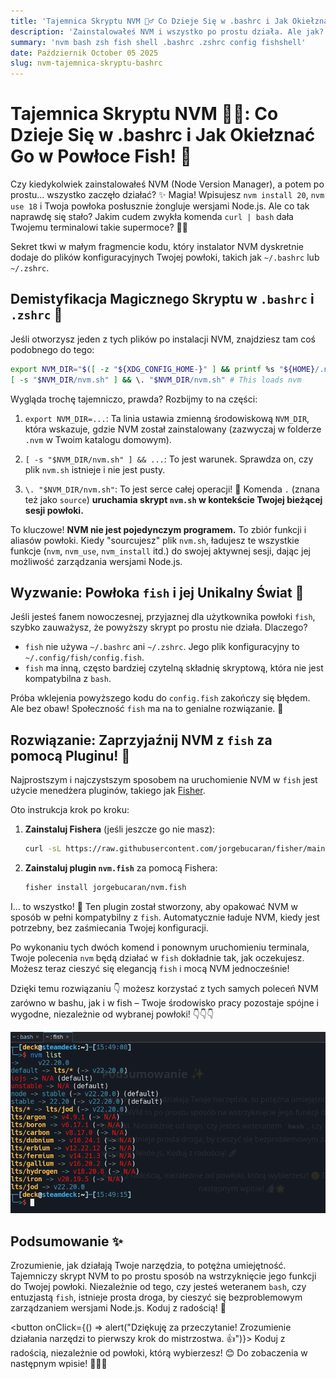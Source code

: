 ```yaml
---
title: 'Tajemnica Skryptu NVM 🕵️‍♂️ Co Dzieje Się w .bashrc i Jak Okiełznać Go w Powłoce Fish 🐠'
description: 'Zainstalowałeś NVM i wszystko po prostu działa. Ale jak? Odkryj, co NVM dodaje do Twojego .bashrc/.zshrc i naucz się, jak przenieść tę magię do nowoczesnej powłoki Fish'
summary: 'nvm bash zsh fish shell .bashrc .zshrc config fishshell'
date: Październik October 05 2025
slug: nvm-tajemnica-skryptu-bashrc
---
```


# Tajemnica Skryptu NVM 🕵️‍♂️: Co Dzieje Się w .bashrc i Jak Okiełznać Go w Powłoce Fish! 🐠

Czy kiedykolwiek zainstalowałeś NVM (Node Version Manager), a potem po prostu... wszystko zaczęło działać? ✨ Magia! Wpisujesz `nvm install 20`, `nvm use 18` i Twoja powłoka posłusznie żongluje wersjami Node.js. Ale co tak naprawdę się stało? Jakim cudem zwykła komenda `curl | bash` dała Twojemu terminalowi takie supermoce? 🦸‍♀️

Sekret tkwi w małym fragmencie kodu, który instalator NVM dyskretnie dodaje do plików konfiguracyjnych Twojej powłoki, takich jak `~/.bashrc` lub `~/.zshrc`.

## Demistyfikacja Magicznego Skryptu w `.bashrc` i `.zshrc` 🌟

Jeśli otworzysz jeden z tych plików po instalacji NVM, znajdziesz tam coś podobnego do tego:

```bash
export NVM_DIR="$([ -z "${XDG_CONFIG_HOME-}" ] && printf %s "${HOME}/.nvm" || printf %s "${XDG_CONFIG_HOME}/nvm")"
[ -s "$NVM_DIR/nvm.sh" ] && \. "$NVM_DIR/nvm.sh" # This loads nvm
```

Wygląda trochę tajemniczo, prawda? Rozbijmy to na części:

1.  `export NVM_DIR=...`: Ta linia ustawia zmienną środowiskową `NVM_DIR`, która wskazuje, gdzie NVM został zainstalowany (zazwyczaj w folderze `.nvm` w Twoim katalogu domowym).

2.  `[ -s "$NVM_DIR/nvm.sh" ] && ...`: To jest warunek. Sprawdza on, czy plik `nvm.sh` istnieje i nie jest pusty.

3.  `\. "$NVM_DIR/nvm.sh"`: To jest serce całej operacji! 💖 Komenda `.` (znana też jako `source`) **uruchamia skrypt `nvm.sh` w kontekście Twojej bieżącej sesji powłoki.**

To kluczowe! **NVM nie jest pojedynczym programem.** To zbiór funkcji i aliasów powłoki. Kiedy "sourcujesz" plik `nvm.sh`, ładujesz te wszystkie funkcje (`nvm`, `nvm_use`, `nvm_install` itd.) do swojej aktywnej sesji, dając jej możliwość zarządzania wersjami Node.js.

## Wyzwanie: Powłoka `fish` i jej Unikalny Świat 🐠

Jeśli jesteś fanem nowoczesnej, przyjaznej dla użytkownika powłoki `fish`, szybko zauważysz, że powyższy skrypt po prostu nie działa. Dlaczego?

*   `fish` nie używa `~/.bashrc` ani `~/.zshrc`. Jego plik konfiguracyjny to `~/.config/fish/config.fish`.
*   `fish` ma inną, często bardziej czytelną składnię skryptową, która nie jest kompatybilna z `bash`.

Próba wklejenia powyższego kodu do `config.fish` zakończy się błędem. Ale bez obaw! Społeczność `fish` ma na to genialne rozwiązanie. 🌟

## Rozwiązanie: Zaprzyjaźnij NVM z `fish` za pomocą Pluginu! 🤝

Najprostszym i najczystszym sposobem na uruchomienie NVM w `fish` jest użycie menedżera pluginów, takiego jak [Fisher](https://github.com/jorgebucaran/fisher).

Oto instrukcja krok po kroku:

1.  **Zainstaluj Fishera** (jeśli jeszcze go nie masz):
    ```bash
    curl -sL https://raw.githubusercontent.com/jorgebucaran/fisher/main/functions/fisher.fish | source && fisher install jorgebucaran/fisher
    ```

2.  **Zainstaluj plugin `nvm.fish`** za pomocą Fishera:
    ```bash
    fisher install jorgebucaran/nvm.fish
    ```

I... to wszystko! 🎉 Ten plugin został stworzony, aby opakować NVM w sposób w pełni kompatybilny z `fish`. Automatycznie ładuje NVM, kiedy jest potrzebny, bez zaśmiecania Twojej konfiguracji.

Po wykonaniu tych dwóch komend i ponownym uruchomieniu terminala, Twoje polecenia `nvm` będą działać w `fish` dokładnie tak, jak oczekujesz. Możesz teraz cieszyć się elegancją `fish` i mocą NVM jednocześnie!

Dzięki temu rozwiązaniu 👇 możesz korzystać z tych samych poleceń NVM zarówno w bashu, jak i w fish – Twoje środowisko pracy pozostaje spójne i wygodne, niezależnie od wybranej powłoki! 👇👇👇

![NVM w akcji – zarządzaj Node.js jak mistrz!](https://raw.githubusercontent.com/lukasz-sklad/blog/main/posts/920/nvm.gif)

## Podsumowanie ✨

Zrozumienie, jak działają Twoje narzędzia, to potężna umiejętność. Tajemniczy skrypt NVM to po prostu sposób na wstrzyknięcie jego funkcji do Twojej powłoki. Niezależnie od tego, czy jesteś weteranem `bash`, czy entuzjastą `fish`, istnieje prosta droga, by cieszyć się bezproblemowym zarządzaniem wersjami Node.js. Koduj z radością! 🚀

<button onClick={() => alert("Dziękuję za przeczytanie! Zrozumienie działania narzędzi to pierwszy krok do mistrzostwa. 👍")}>
  Koduj z radością, niezależnie od powłoki, którą wybierzesz! 😊 Do zobaczenia w następnym wpisie! 🧙‍♂️🌟
</button>
